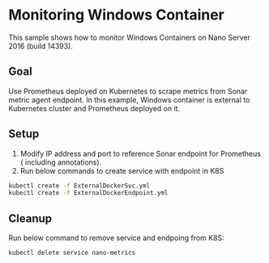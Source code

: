 # Monitoring Windows Container 

This sample shows how to monitor Windows Containers on Nano Server 2016 (build 14393).

## Goal

Use Prometheus deployed on Kubernetes to scrape metrics from Sonar metric agent endpoint. In this example, Windows container is external to Kubernetes cluster and Prometheus deployed on it.

## Setup

1. Modify IP address and port to reference Sonar endpoint for Prometheus ( including annotations).
1. Run below commands to create service with endpoint in K8S

```bash
kubectl create -f ExternalDockerSvc.yml
kubectl create -f ExternalDockerEndpoint.yml
```

## Cleanup

Run below command to remove service and endpoing from K8S:

```bash
kubectl delete service nano-metrics 
```